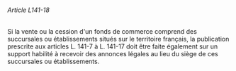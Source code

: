 ###### Article L141-18

Si la vente ou la cession d'un fonds de commerce comprend des succursales ou établissements situés sur le territoire français, la publication prescrite aux articles L. 141-7 à L. 141-17 doit être faite également sur un support habilité à recevoir des annonces légales au lieu du siège de ces succursales ou établissements.

